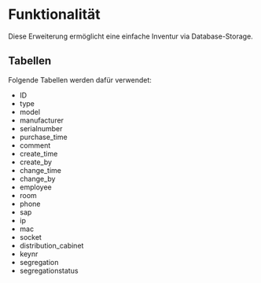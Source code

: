# Funktionalität

Diese Erweiterung ermöglicht eine einfache Inventur via Database-Storage.

## Tabellen

Folgende Tabellen werden dafür verwendet:

- ID
- type
- model
- manufacturer
- serialnumber
- purchase_time
- comment
- create_time
- create_by
- change_time
- change_by
- employee
- room
- phone
- sap
- ip
- mac
- socket
- distribution_cabinet
- keynr
- segregation
- segregationstatus
